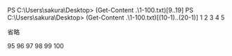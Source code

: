 PS C:\Users\sakura\Desktop> (Get-Content .\1-100.txt)[9..19]
PS C:\Users\sakura\Desktop> (Get-Content .\1-100.txt)[(10-1)..(20-1)]
1
2
3
4
5

省略

95
96
97
98
99
100
